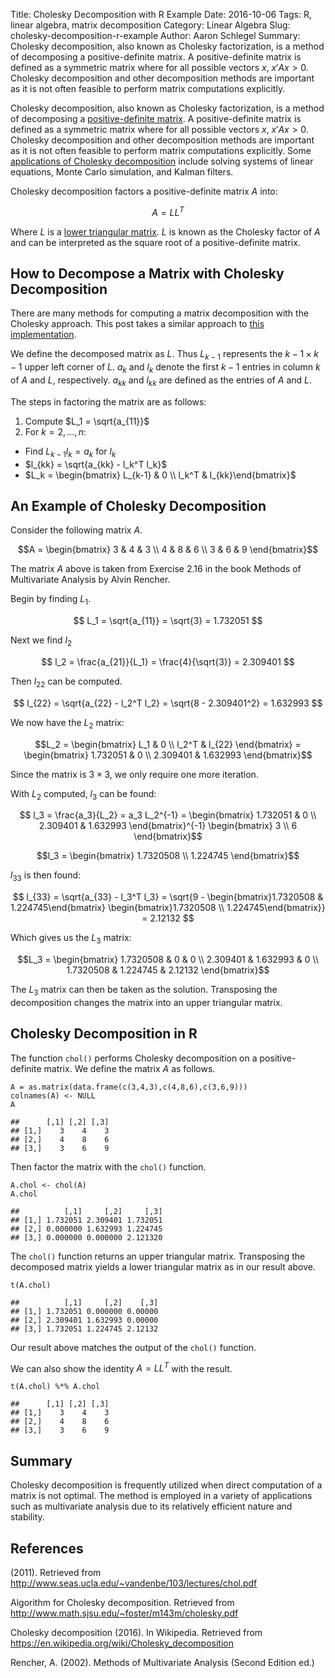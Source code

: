 Title: Cholesky Decomposition with R Example
Date: 2016-10-06
Tags: R, linear algebra, matrix decomposition
Category: Linear Algebra
Slug: cholesky-decomposition-r-example
Author: Aaron Schlegel
Summary: Cholesky decomposition, also known as Cholesky factorization, is a
method of decomposing a positive-definite matrix. A positive-definite matrix 
is defined as a symmetric matrix where for all possible vectors $x$, $x'Ax > 0$. 
Cholesky decomposition and other decomposition methods are important as it is 
not often feasible to perform matrix computations explicitly.


Cholesky decomposition, also known as Cholesky factorization, is a
method of decomposing a [positive-definite
matrix](https://en.wikipedia.org/wiki/Positive-definite_matrix). A
positive-definite matrix is defined as a symmetric matrix where for all
possible vectors $x$, $x'Ax > 0$. Cholesky decomposition and other
decomposition methods are important as it is not often feasible to
perform matrix computations explicitly. Some [applications of Cholesky
decomposition](https://en.wikipedia.org/wiki/Cholesky_decomposition#Applications)
include solving systems of linear equations, Monte Carlo simulation, and
Kalman filters.

Cholesky decomposition factors a positive-definite matrix $A$ into:

$$ A = LL^T$$

Where $L$ is a [lower triangular
matrix](https://en.wikipedia.org/wiki/Triangular_matrix#lower_triangular).
$L$ is known as the Cholesky factor of $A$ and can be interpreted as the
square root of a positive-definite matrix.

How to Decompose a Matrix with Cholesky Decomposition
-----------------------------------------------------

There are many methods for computing a matrix decomposition with the
Cholesky approach. This post takes a similar approach to [this
implementation](http://www.math.sjsu.edu/~foster/m143m/cholesky.pdf).

We define the decomposed matrix as $L$. Thus $L_{k-1}$ represents the
$k-1 \times k-1$ upper left corner of $L$. $a_k$ and $l_k$ denote the
first $k - 1$ entries in column $k$ of $A$ and $L$, respectively.
$a_{kk}$ and $l_{kk}$ are defined as the entries of $A$ and $L$.

The steps in factoring the matrix are as follows:

1.  Compute $L_1 = \sqrt{a_{11}}$
2.  For $k = 2, \dots, n$:

-   Find $L_{k-1} l_k = a_k$ for $l_k$
-   $l_{kk} = \sqrt{a_{kk} - l_k^T l_k}$
-   $L_k = \begin{bmatrix} L_{k-1} & 0 \\ l_k^T & l_{kk}\end{bmatrix}$

An Example of Cholesky Decomposition
------------------------------------

Consider the following matrix $A$.

$$A = 
\begin{bmatrix}
  3 & 4 & 3 \\
  4 & 8 & 6 \\
  3 & 6 & 9
\end{bmatrix}$$

The matrix $A$ above is taken from Exercise 2.16 in the book Methods of
Multivariate Analysis by Alvin Rencher.

Begin by finding $L_1$.

$$ L_1 = \sqrt{a_{11}} = \sqrt{3} = 1.732051 $$

Next we find $l_2$

$$ l_2 = \frac{a_{21}}{L_1} = \frac{4}{\sqrt{3}} = 2.309401 $$

Then $l_{22}$ can be computed.

$$ l_{22} = \sqrt{a_{22} - l_2^T l_2} = \sqrt{8 - 2.309401^2} = 1.632993 $$

We now have the $L_2$ matrix:

$$L_2 = 
\begin{bmatrix}
  L_1 & 0 \\
  l_2^T & l_{22}
\end{bmatrix} = 
\begin{bmatrix}
  1.732051 & 0 \\
  2.309401 & 1.632993
\end{bmatrix}$$

Since the matrix is $3 \times 3$, we only require one more iteration.

With $L_2$ computed, $l_3$ can be found:

$$ l_3 = \frac{a_3}{L_2} = a_3 L_2^{-1} = 
\begin{bmatrix}
  1.732051 & 0 \\
  2.309401 & 1.632993
\end{bmatrix}^{-1} 
\begin{bmatrix}
  3 \\
  6
\end{bmatrix}$$

$$l_3 = 
\begin{bmatrix}
  1.7320508 \\
  1.224745 
\end{bmatrix}$$

$l_{33}$ is then found:

$$ l_{33} = \sqrt{a_{33} - l_3^T l_3} = \sqrt{9 - \begin{bmatrix}1.7320508 & 1.224745\end{bmatrix} \begin{bmatrix}1.7320508 \\ 1.224745\end{bmatrix}} = 2.12132 $$

Which gives us the $L_3$ matrix:

$$L_3 = 
\begin{bmatrix}
  1.7320508 & 0 & 0 \\
  2.309401 & 1.632993 & 0 \\
  1.7320508 & 1.224745 & 2.12132
\end{bmatrix}$$

The $L_3$ matrix can then be taken as the solution. Transposing the
decomposition changes the matrix into an upper triangular matrix.

Cholesky Decomposition in R
---------------------------

The function `chol()` performs Cholesky decomposition on a
positive-definite matrix. We define the matrix $A$ as follows.

``` {.r}
A = as.matrix(data.frame(c(3,4,3),c(4,8,6),c(3,6,9)))
colnames(A) <- NULL
A
```

    ##      [,1] [,2] [,3]
    ## [1,]    3    4    3
    ## [2,]    4    8    6
    ## [3,]    3    6    9

Then factor the matrix with the `chol()` function.

``` {.r}
A.chol <- chol(A)
A.chol
```

    ##          [,1]     [,2]     [,3]
    ## [1,] 1.732051 2.309401 1.732051
    ## [2,] 0.000000 1.632993 1.224745
    ## [3,] 0.000000 0.000000 2.121320

The `chol()` function returns an upper triangular matrix. Transposing
the decomposed matrix yields a lower triangular matrix as in our result
above.

``` {.r}
t(A.chol)
```

    ##          [,1]     [,2]    [,3]
    ## [1,] 1.732051 0.000000 0.00000
    ## [2,] 2.309401 1.632993 0.00000
    ## [3,] 1.732051 1.224745 2.12132

Our result above matches the output of the `chol()` function.

We can also show the identity $A = LL^T$ with the result.

``` {.r}
t(A.chol) %*% A.chol
```

    ##      [,1] [,2] [,3]
    ## [1,]    3    4    3
    ## [2,]    4    8    6
    ## [3,]    3    6    9

Summary
-------

Cholesky decomposition is frequently utilized when direct computation of
a matrix is not optimal. The method is employed in a variety of
applications such as multivariate analysis due to its relatively
efficient nature and stability.

References
----------

(2011). Retrieved from
<http://www.seas.ucla.edu/~vandenbe/103/lectures/chol.pdf>

Algorithm for Cholesky decomposition. Retrieved from
<http://www.math.sjsu.edu/~foster/m143m/cholesky.pdf>

Cholesky decomposition (2016). In Wikipedia. Retrieved from
<https://en.wikipedia.org/wiki/Cholesky_decomposition>

Rencher, A. (2002). Methods of Multivariate Analysis (Second Edition
ed.)
